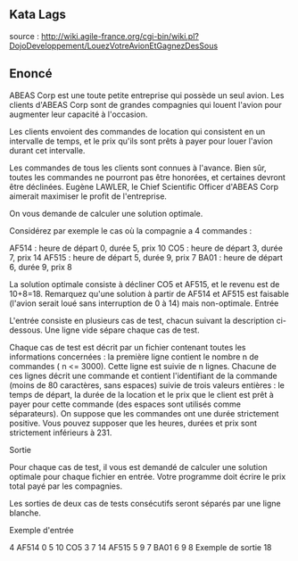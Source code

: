 ## Kata Lags


source :
http://wiki.agile-france.org/cgi-bin/wiki.pl?DojoDeveloppement/LouezVotreAvionEtGagnezDesSous


## Enoncé

ABEAS Corp est une toute petite entreprise qui possède un seul avion. Les clients d'ABEAS Corp sont de grandes compagnies qui louent l'avion pour augmenter leur capacité à l'occasion.

Les clients envoient des commandes de location qui consistent en un intervalle de temps, et le prix qu'ils sont prêts à payer pour louer l'avion durant cet intervalle.

Les commandes de tous les clients sont connues à l'avance. Bien sûr, toutes les commandes ne pourront pas être honorées, et certaines devront être déclinées. Eugène LAWLER, le Chief Scientific Officer d'ABEAS Corp aimerait maximiser le profit de l'entreprise.

On vous demande de calculer une solution optimale.

Considérez par exemple le cas où la compagnie a 4 commandes :

   AF514 : heure de départ 0, durée 5, prix 10
   CO5 : heure de départ 3, durée 7, prix 14
   AF515 : heure de départ 5, durée 9, prix 7
   BA01 : heure de départ 6, durée 9, prix 8
   
La solution optimale consiste à décliner CO5 et AF515, et le revenu est de 10+8=18. Remarquez qu'une solution à partir de AF514 et AF515 est faisable (l'avion serait loué sans interruption de 0 à 14) mais non-optimale.
Entrée

L'entrée consiste en plusieurs cas de test, chacun suivant la description ci-dessous. Une ligne vide sépare chaque cas de test.

Chaque cas de test est décrit par un fichier contenant toutes les informations concernées : la première ligne contient le nombre n de commandes ( n <= 3000). Cette ligne est suivie de n lignes. Chacune de ces lignes décrit une commande et contient l'identifiant de la commande (moins de 80 caractères, sans espaces) suivie de trois valeurs entières : le temps de départ, la durée de la location et le prix que le client est prêt à payer pour cette commande (des espaces sont utilisés comme séparateurs). On suppose que les commandes ont une durée strictement positive. Vous pouvez supposer que les heures, durées et prix sont strictement inférieurs à 231.

Sortie

Pour chaque cas de test, il vous est demandé de calculer une solution optimale pour chaque fichier en entrée. Votre programme doit écrire le prix total payé par les compagnies.

Les sorties de deux cas de tests consécutifs seront séparés par une ligne blanche.

Exemple d'entrée

   4
   AF514 0 5 10
   CO5 3 7 14
   AF515 5 9 7
   BA01 6 9 8
Exemple de sortie
   18




